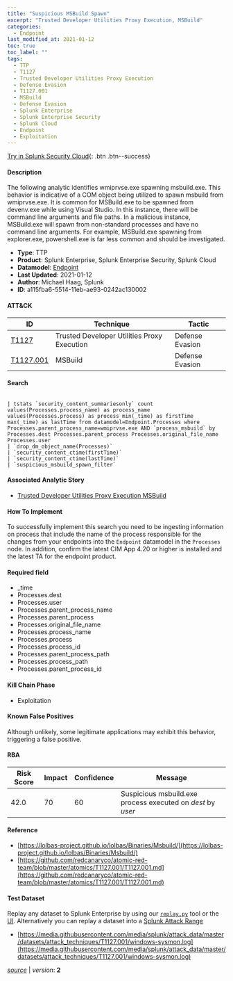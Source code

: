 ```yaml
---
title: "Suspicious MSBuild Spawn"
excerpt: "Trusted Developer Utilities Proxy Execution, MSBuild"
categories:
  - Endpoint
last_modified_at: 2021-01-12
toc: true
toc_label: ""
tags:
  - TTP
  - T1127
  - Trusted Developer Utilities Proxy Execution
  - Defense Evasion
  - T1127.001
  - MSBuild
  - Defense Evasion
  - Splunk Enterprise
  - Splunk Enterprise Security
  - Splunk Cloud
  - Endpoint
  - Exploitation
---
```




[Try in Splunk Security Cloud](https://www.splunk.com/en_us/cyber-security.html){: .btn .btn--success}

#### Description

The following analytic identifies wmiprvse.exe spawning msbuild.exe. This behavior is indicative of a COM object being utilized to spawn msbuild from wmiprvse.exe. It is common for MSBuild.exe to be spawned from devenv.exe while using Visual Studio. In this instance, there will be command line arguments and file paths. In a malicious instance, MSBuild.exe will spawn from non-standard processes and have no command line arguments. For example, MSBuild.exe spawning from explorer.exe, powershell.exe is far less common and should be investigated.

- **Type**: TTP
- **Product**: Splunk Enterprise, Splunk Enterprise Security, Splunk Cloud
- **Datamodel**: [Endpoint](https://docs.splunk.com/Documentation/CIM/latest/User/Endpoint)
- **Last Updated**: 2021-01-12
- **Author**: Michael Haag, Splunk
- **ID**: a115fba6-5514-11eb-ae93-0242ac130002


#### ATT&CK

| ID          | Technique   | Tactic         |
| ----------- | ----------- | -------------- |
| [T1127](https://attack.mitre.org/techniques/T1127/) | Trusted Developer Utilities Proxy Execution | Defense Evasion |
| [T1127.001](https://attack.mitre.org/techniques/T1127/001/) | MSBuild | Defense Evasion |


#### Search

```

| tstats `security_content_summariesonly` count values(Processes.process_name) as process_name values(Processes.process) as process min(_time) as firstTime max(_time) as lastTime from datamodel=Endpoint.Processes where Processes.parent_process_name=wmiprvse.exe AND `process_msbuild` by Processes.dest Processes.parent_process Processes.original_file_name Processes.user 
| `drop_dm_object_name(Processes)` 
| `security_content_ctime(firstTime)` 
| `security_content_ctime(lastTime)` 
| `suspicious_msbuild_spawn_filter`
```

#### Associated Analytic Story
* [Trusted Developer Utilities Proxy Execution MSBuild](/stories/trusted_developer_utilities_proxy_execution_msbuild)


#### How To Implement
To successfully implement this search you need to be ingesting information on process that include the name of the process responsible for the changes from your endpoints into the `Endpoint` datamodel in the `Processes` node. In addition, confirm the latest CIM App 4.20 or higher is installed and the latest TA for the endpoint product.

#### Required field
* _time
* Processes.dest
* Processes.user
* Processes.parent_process_name
* Processes.parent_process
* Processes.original_file_name
* Processes.process_name
* Processes.process
* Processes.process_id
* Processes.parent_process_path
* Processes.process_path
* Processes.parent_process_id


#### Kill Chain Phase
* Exploitation


#### Known False Positives
Although unlikely, some legitimate applications may exhibit this behavior, triggering a false positive.



#### RBA

| Risk Score  | Impact      | Confidence   | Message      |
| ----------- | ----------- |--------------|--------------|
| 42.0 | 70 | 60 | Suspicious msbuild.exe process executed on $dest$ by $user$ |



#### Reference

* [https://lolbas-project.github.io/lolbas/Binaries/Msbuild/](https://lolbas-project.github.io/lolbas/Binaries/Msbuild/)
* [https://github.com/redcanaryco/atomic-red-team/blob/master/atomics/T1127.001/T1127.001.md](https://github.com/redcanaryco/atomic-red-team/blob/master/atomics/T1127.001/T1127.001.md)



#### Test Dataset
Replay any dataset to Splunk Enterprise by using our [`replay.py`](https://github.com/splunk/attack_data#using-replaypy) tool or the [UI](https://github.com/splunk/attack_data#using-ui).
Alternatively you can replay a dataset into a [Splunk Attack Range](https://github.com/splunk/attack_range#replay-dumps-into-attack-range-splunk-server)

* [https://media.githubusercontent.com/media/splunk/attack_data/master/datasets/attack_techniques/T1127.001/windows-sysmon.log](https://media.githubusercontent.com/media/splunk/attack_data/master/datasets/attack_techniques/T1127.001/windows-sysmon.log)



[*source*](https://github.com/splunk/security_content/tree/develop/detections/endpoint/suspicious_msbuild_spawn.yml) \| *version*: **2**